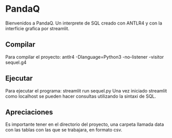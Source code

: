# PandaQ
Bienvenidos a PandaQ. Un interprete de SQL creado con ANTLR4 y con la interfície grafica por streamlit. 

## Compilar
Para compilar el proyecto: antlr4 -Dlanguage=Python3 -no-listener -visitor sequel.g4 

## Ejecutar
Para ejecutar el programa: streamlit run sequel.py
Una vez iniciado streamlit como localhost se pueden hacer consultas utilizando la sintaxi de SQL. 

## Apreciaciones
Es importante tener en el directorio del proyecto, una carpeta llamada data con las tablas con las que se trabajara, en formato csv. 
